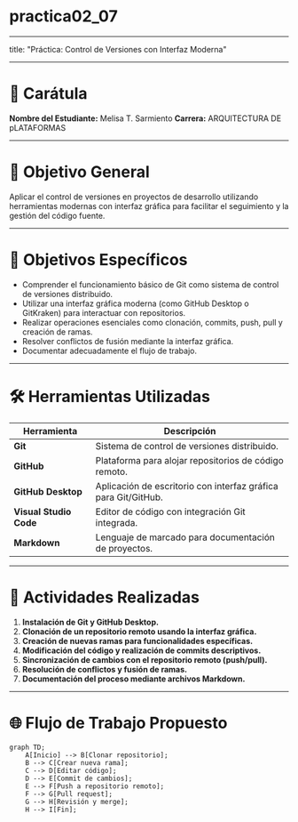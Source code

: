 # practica02_07
---
title: "Práctica: Control de Versiones con Interfaz Moderna"

---

# 📘 Carátula

**Nombre del Estudiante:** Melisa T. Sarmiento 
**Carrera:** ARQUITECTURA DE pLATAFORMAS
 

---

# 🧩 Objetivo General

Aplicar el control de versiones en proyectos de desarrollo utilizando herramientas modernas con interfaz gráfica para facilitar el seguimiento y la gestión del código fuente.

---

# 🎯 Objetivos Específicos

- Comprender el funcionamiento básico de Git como sistema de control de versiones distribuido.
- Utilizar una interfaz gráfica moderna (como GitHub Desktop o GitKraken) para interactuar con repositorios.
- Realizar operaciones esenciales como clonación, commits, push, pull y creación de ramas.
- Resolver conflictos de fusión mediante la interfaz gráfica.
- Documentar adecuadamente el flujo de trabajo.

---

# 🛠️ Herramientas Utilizadas

| Herramienta         | Descripción                                                    |
|---------------------|----------------------------------------------------------------|
| **Git**             | Sistema de control de versiones distribuido.                   |
| **GitHub**          | Plataforma para alojar repositorios de código remoto.          |
| **GitHub Desktop**  | Aplicación de escritorio con interfaz gráfica para Git/GitHub. |
| **Visual Studio Code** | Editor de código con integración Git integrada.            |
| **Markdown**        | Lenguaje de marcado para documentación de proyectos.           |

---

# 🧪 Actividades Realizadas

1. **Instalación de Git y GitHub Desktop.**
2. **Clonación de un repositorio remoto usando la interfaz gráfica.**
3. **Creación de nuevas ramas para funcionalidades específicas.**
4. **Modificación del código y realización de commits descriptivos.**
5. **Sincronización de cambios con el repositorio remoto (push/pull).**
6. **Resolución de conflictos y fusión de ramas.**
7. **Documentación del proceso mediante archivos Markdown.**

---

# 🌐 Flujo de Trabajo Propuesto

```mermaid
graph TD;
    A[Inicio] --> B[Clonar repositorio];
    B --> C[Crear nueva rama];
    C --> D[Editar código];
    D --> E[Commit de cambios];
    E --> F[Push a repositorio remoto];
    F --> G[Pull request];
    G --> H[Revisión y merge];
    H --> I[Fin];
